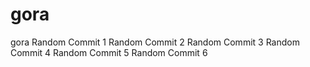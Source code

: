 # gora
gora
Random Commit 1
Random Commit 2
Random Commit 3
Random Commit 4
Random Commit 5
Random Commit 6
